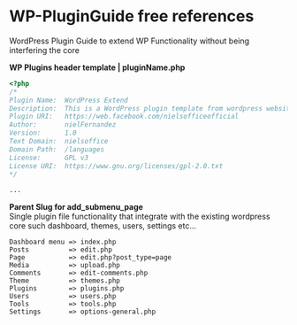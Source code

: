 # WP-PluginGuide free references
WordPress Plugin Guide to extend WP Functionality without being interfering the core 

__WP Plugins header template | pluginName.php__
```PHP
<?php 
/*
Plugin Name:  WordPress Extend
Description:  This is a WordPress plugin template from wordpress website modified by nielsoffice to extend wp functionality
Plugin URI:   https://web.facebook.com/nielsofficeofficial
Author:       nielFernandez
Version:      1.0
Text Domain:  nielsoffice
Domain Path:  /languages
License:      GPL v3 
License URI:  https://www.gnu.org/licenses/gpl-2.0.txt
*/

...

```

__Parent Slug for add_submenu_page__ <br />
Single plugin file functionality that integrate with the existing wordpress core such dashboard, themes, users, settings etc...
```
Dashboard menu => index.php 
Posts          => edit.php  
Page           => edit.php?post_type=page 
Media          => upload.php 
Comments       => edit-comments.php 
Theme          => themes.php  
Plugins        => plugins.php 
Users          => users.php   
Tools          => tools.php   
Settings       => options-general.php 
```
